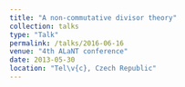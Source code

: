 ```yaml
---
title: "A non-commutative divisor theory"
collection: talks
type: "Talk"
permalink: /talks/2016-06-16
venue: "4th ALaNT conference"
date: 2013-05-30
location: "Tel\v{c}, Czech Republic"
---
```


